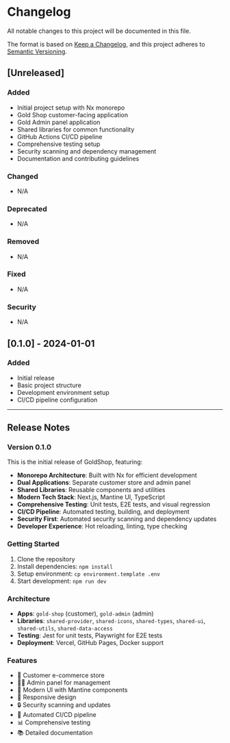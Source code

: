 # Changelog

All notable changes to this project will be documented in this file.

The format is based on [Keep a Changelog](https://keepachangelog.com/en/1.0.0/),
and this project adheres to [Semantic Versioning](https://semver.org/spec/v2.0.0.html).

## [Unreleased]

### Added

- Initial project setup with Nx monorepo
- Gold Shop customer-facing application
- Gold Admin panel application
- Shared libraries for common functionality
- GitHub Actions CI/CD pipeline
- Comprehensive testing setup
- Security scanning and dependency management
- Documentation and contributing guidelines

### Changed

- N/A

### Deprecated

- N/A

### Removed

- N/A

### Fixed

- N/A

### Security

- N/A

## [0.1.0] - 2024-01-01

### Added

- Initial release
- Basic project structure
- Development environment setup
- CI/CD pipeline configuration

---

## Release Notes

### Version 0.1.0

This is the initial release of GoldShop, featuring:

- **Monorepo Architecture**: Built with Nx for efficient development
- **Dual Applications**: Separate customer store and admin panel
- **Shared Libraries**: Reusable components and utilities
- **Modern Tech Stack**: Next.js, Mantine UI, TypeScript
- **Comprehensive Testing**: Unit tests, E2E tests, and visual regression
- **CI/CD Pipeline**: Automated testing, building, and deployment
- **Security First**: Automated security scanning and dependency updates
- **Developer Experience**: Hot reloading, linting, type checking

### Getting Started

1. Clone the repository
2. Install dependencies: `npm install`
3. Setup environment: `cp environment.template .env`
4. Start development: `npm run dev`

### Architecture

- **Apps**: `gold-shop` (customer), `gold-admin` (admin)
- **Libraries**: `shared-provider`, `shared-icons`, `shared-types`, `shared-ui`, `shared-utils`, `shared-data-access`
- **Testing**: Jest for unit tests, Playwright for E2E tests
- **Deployment**: Vercel, GitHub Pages, Docker support

### Features

- 🏪 Customer e-commerce store
- 👨‍💼 Admin panel for management
- 🎨 Modern UI with Mantine components
- 📱 Responsive design
- 🔒 Security scanning and updates
- 🚀 Automated CI/CD pipeline
- 📊 Comprehensive testing
- 📚 Detailed documentation
